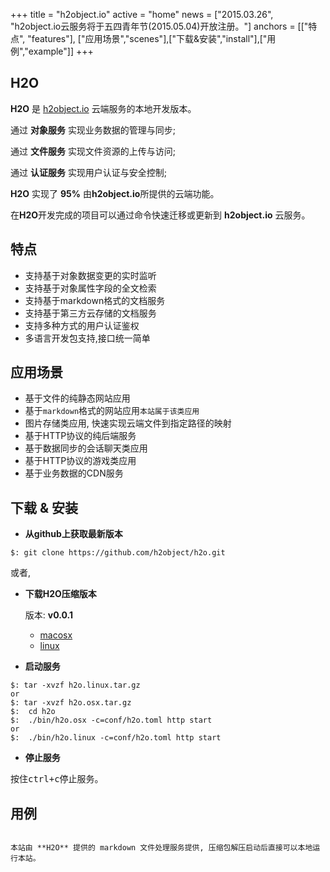 +++
title = "h2object.io"
active = "home"
news = ["2015.03.26", "h2object.io云服务将于五四青年节(2015.05.04)开放注册。"]
anchors = [["特点", "features"], ["应用场景","scenes"],["下载&安装","install"],["用例","example"]]
+++

H2O
---

**H2O** 是 [h2object.io](#) 云端服务的本地开发版本。

通过 **对象服务** 实现业务数据的管理与同步;

通过 **文件服务** 实现文件资源的上传与访问;

通过 **认证服务** 实现用户认证与安全控制;

**H2O** 实现了 **95%** 由**h2object.io**所提供的云端功能。

在**H2O**开发完成的项目可以通过命令快速迁移或更新到 **h2object.io** 云服务。

<a name="features"></a>

## 特点

*	支持基于对象数据变更的实时监听
*	支持基于对象属性字段的全文检索
*	支持基于markdown格式的文档服务
*	支持基于第三方云存储的文档服务
*	支持多种方式的用户认证鉴权
*	多语言开发包支持,接口统一简单

<a name="scenes"></a>

## 应用场景

*	基于文件的纯静态网站应用 
*	基于<code>markdown</code>格式的网站应用<code>本站属于该类应用</code>
*	图片存储类应用, 快速实现云端文件到指定路径的映射
*	基于HTTP协议的纯后端服务
*	基于数据同步的会话聊天类应用
*	基于HTTP协议的游戏类应用
* 	基于业务数据的CDN服务

<a name="install"></a>

## 下载 & 安装

*	**从github上获取最新版本**

````
$: git clone https://github.com/h2object/h2o.git
````

或者,

*	**下载H2O压缩版本**

	版本: **v0.0.1**
	*	[macosx](http://h2object.io/download/v0.0.1/h2o.osx.tar.gz)
	*	[linux](http://h2object.io/download/v0.0.1/h2o.linux.tar.gz)

* 	**启动服务**
````shell
$: tar -xvzf h2o.linux.tar.gz
or
$: tar -xvzf h2o.osx.tar.gz
$:  cd h2o
$:	./bin/h2o.osx -c=conf/h2o.toml http start
or
$:	./bin/h2o.linux -c=conf/h2o.toml http start
````
* 	**停止服务**

按住<kbd>ctrl+c</kbd>停止服务。

<a name="example"></a>

## 用例

<code>
本站由 **H2O** 提供的 markdown 文件处理服务提供, 压缩包解压启动后直接可以本地运行本站。
</code>